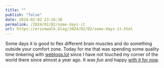 ```yaml
---
title: ""
publish: "false"
date: 2024-02-02 23:16:36
permalink: /2024/02/02/some-days-it
url: https://ericmwalk.blog/2024/02/02/some-days-it.html
---
```


Some days it is good to flex different brain muscles and do something outside your comfort zone. Today for me that was spending some quality time tinkering with [weblogs.lol](weblog.lol) since I have not touched my corner of the world there since almost a year ago. It was *fun* and happy [with it for now](https://ericmwalk.weblog.lol/2024/02/spending-time-with-weblog).